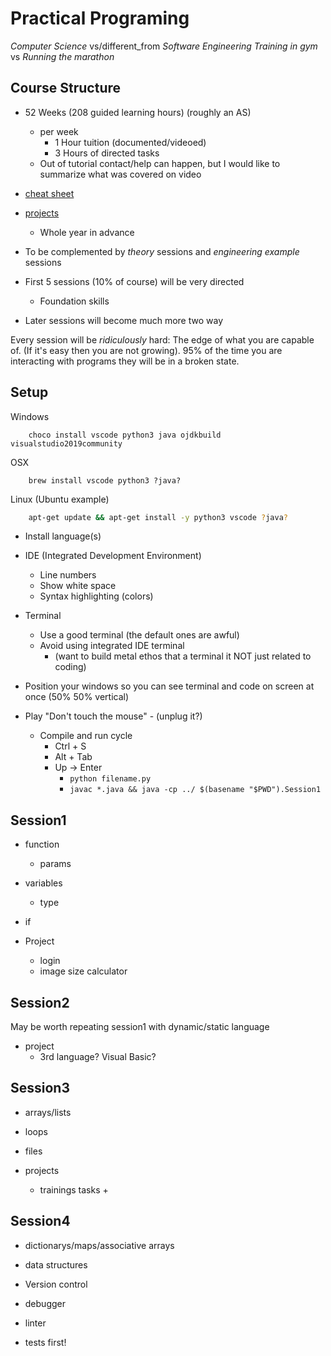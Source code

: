 Practical Programing
====================

_Computer Science_ vs/different_from _Software Engineering_
_Training in gym_ vs _Running the marathon_


Course Structure
----------------

* 52 Weeks (208 guided learning hours) (roughly an AS)
    * per week
        * 1 Hour tuition (documented/videoed)
        * 3 Hours of directed tasks
    * Out of tutorial contact/help can happen, but I would like to summarize what was covered on video

* [cheat sheet](https://github.com/calaldees/TeachProgramming/blob/master/teachprogramming/static/docs/LanguageCheetSheet.odt)
* [projects](https://github.com/calaldees/TeachProgramming/blob/master/teachprogramming/static/docs/unit1-projects.md)
    * Whole year in advance
* To be complemented by _theory_ sessions and _engineering example_ sessions

* First 5 sessions (10% of course) will be very directed
    * Foundation skills
* Later sessions will become much more two way

Every session will be _ridiculously_ hard: The edge of what you are capable of. (If it's easy then you are not growing).
95% of the time you are interacting with programs they will be in a broken state.


Setup
-----

Windows
```
    choco install vscode python3 java ojdkbuild visualstudio2019community
```
OSX
```
    brew install vscode python3 ?java?
```
Linux (Ubuntu example)
```bash
    apt-get update && apt-get install -y python3 vscode ?java?
```

* Install language(s)
* IDE (Integrated Development Environment)
    * Line numbers
    * Show white space
    * Syntax highlighting (colors)
* Terminal
    * Use a good terminal (the default ones are awful)
    * Avoid using integrated IDE terminal
        * (want to build metal ethos that a terminal it NOT just related to coding)

* Position your windows so you can see terminal and code on screen at once (50% 50% vertical)
* Play "Don't touch the mouse" - (unplug it?)
    * Compile and run cycle
        * Ctrl + S
        * Alt + Tab
        * Up -> Enter
            * `python filename.py`
            * `javac *.java && java -cp ../ $(basename "$PWD").Session1`


Session1
--------

* function
    * params
* variables
    * type
* if

* Project
    * login
    * image size calculator

Session2
--------

May be worth repeating session1 with dynamic/static language

* project
    * 3rd language? Visual Basic?

Session3
--------

* arrays/lists
* loops
* files

* projects
    * trainings tasks +

Session4
--------

* dictionarys/maps/associative arrays
* data structures

* Version control
* debugger
* linter

* tests first!